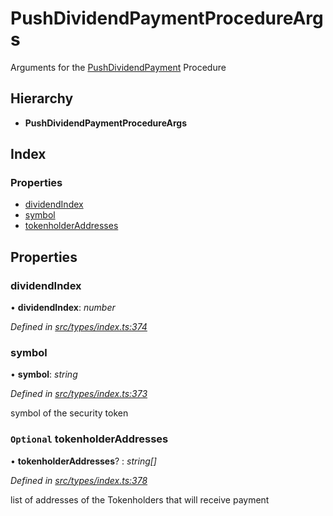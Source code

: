 # PushDividendPaymentProcedureArgs

Arguments for the [PushDividendPayment]() Procedure

## Hierarchy

* **PushDividendPaymentProcedureArgs**

## Index

### Properties

* [dividendIndex]()
* [symbol]()
* [tokenholderAddresses]()

## Properties

### dividendIndex

• **dividendIndex**: _number_

_Defined in_ [_src/types/index.ts:374_](https://github.com/PolymathNetwork/polymath-sdk/blob/550676f/src/types/index.ts#L374)

### symbol

• **symbol**: _string_

_Defined in_ [_src/types/index.ts:373_](https://github.com/PolymathNetwork/polymath-sdk/blob/550676f/src/types/index.ts#L373)

symbol of the security token

### `Optional` tokenholderAddresses

• **tokenholderAddresses**? : _string\[\]_

_Defined in_ [_src/types/index.ts:378_](https://github.com/PolymathNetwork/polymath-sdk/blob/550676f/src/types/index.ts#L378)

list of addresses of the Tokenholders that will receive payment

